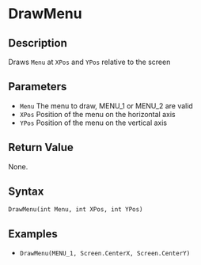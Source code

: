 # DrawMenu

## Description
Draws `Menu` at `XPos` and `YPos` relative to the screen

## Parameters
- `Menu`
The menu to draw, MENU_1 or MENU_2 are valid
- `XPos`
Position of the menu on the horizontal axis
- `YPos`
Position of the menu on the vertical axis


## Return Value
None.

## Syntax
```DrawMenu(int Menu, int XPos, int YPos)```

## Examples
- ```DrawMenu(MENU_1, Screen.CenterX, Screen.CenterY)```